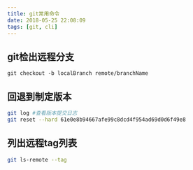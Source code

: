 ```yaml
---
title: git常用命令
date: 2018-05-25 22:08:09
tags: [git, cli]
---
```

## git检出远程分支

`git checkout -b localBranch remote/branchName`

## 回退到制定版本

```bash
git log #查看版本提交日志
git reset --hard 61e0e8b94667afe99c8dcd4f954ad69d0d6f49e8 
```

## 列出远程tag列表

```bash
git ls-remote --tag
```
